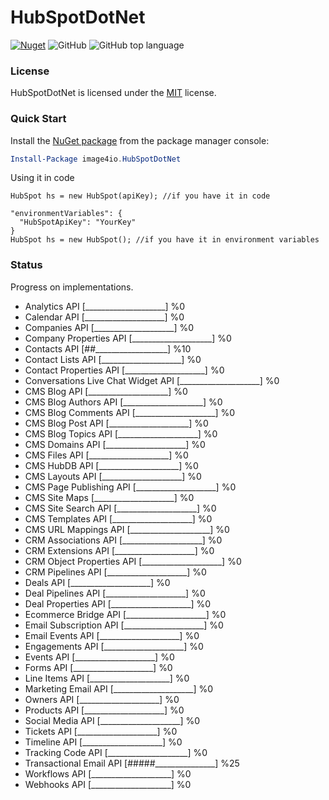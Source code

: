 # HubSpotDotNet

[![Nuget](https://img.shields.io/nuget/v/image4io.HubSpotDotNet.svg)](https://www.nuget.org/packages/image4io.HubSpotDotNet)
![GitHub](https://img.shields.io/github/license/Image4IO/image4ioHubSpotDotNet.svg)
![GitHub top language](https://img.shields.io/github/languages/top/Image4IO/image4ioHubSpotDotNet.svg)

### License
HubSpotDotNet is licensed under the [MIT](https://github.com/Image4IO/image4ioDotNetSDK/blob/master/LICENSE) license.

### Quick Start

Install the [NuGet package](https://www.nuget.org/packages/image4io.HubSpotDotNet/) from the package manager console:
```powershell
Install-Package image4io.HubSpotDotNet
```

Using it in code
```CSharp
HubSpot hs = new HubSpot(apiKey); //if you have it in code

"environmentVariables": {
  "HubSpotApiKey": "YourKey"
}
HubSpot hs = new HubSpot(); //if you have it in environment variables
```

### Status
Progress on implementations.
<!---
- API [####################] %100
- API [____________________] %0
-->

- Analytics API [____________________] %0
- Calendar API [____________________] %0
- Companies API [____________________] %0
- Company Properties API [____________________] %0
- Contacts API [##__________________] %10
- Contact Lists API [____________________] %0
- Contact Properties API [____________________] %0
- Conversations Live Chat Widget API [____________________] %0
- CMS Blog API [____________________] %0
- CMS Blog Authors API [____________________] %0
- CMS Blog Comments API [____________________] %0
- CMS Blog Post API [____________________] %0
- CMS Blog Topics API [____________________] %0
- CMS Domains API [____________________] %0
- CMS Files API [____________________] %0
- CMS HubDB API [____________________] %0
- CMS Layouts API [____________________] %0
- CMS Page Publishing API [____________________] %0
- CMS Site Maps [____________________] %0
- CMS Site Search API [____________________] %0
- CMS Templates API [____________________] %0
- CMS URL Mappings API [____________________] %0
- CRM Associations API [____________________] %0
- CRM Extensions API [____________________] %0
- CRM Object Properties API [____________________] %0
- CRM Pipelines API [____________________] %0
- Deals API [____________________] %0
- Deal Pipelines API [____________________] %0
- Deal Properties API [____________________] %0
- Ecommerce Bridge API [____________________] %0
- Email Subscription API [____________________] %0
- Email Events API [____________________] %0
- Engagements API [____________________] %0
- Events API [____________________] %0
- Forms API [____________________] %0
- Line Items API [____________________] %0
- Marketing Email API [____________________] %0
- Owners API [____________________] %0
- Products API [____________________] %0
- Social Media API [____________________] %0
- Tickets API [____________________] %0
- Timeline API [____________________] %0
- Tracking Code API [____________________] %0
- Transactional Email API [#####_______________] %25
- Workflows API [____________________] %0
- Webhooks API [____________________] %0
